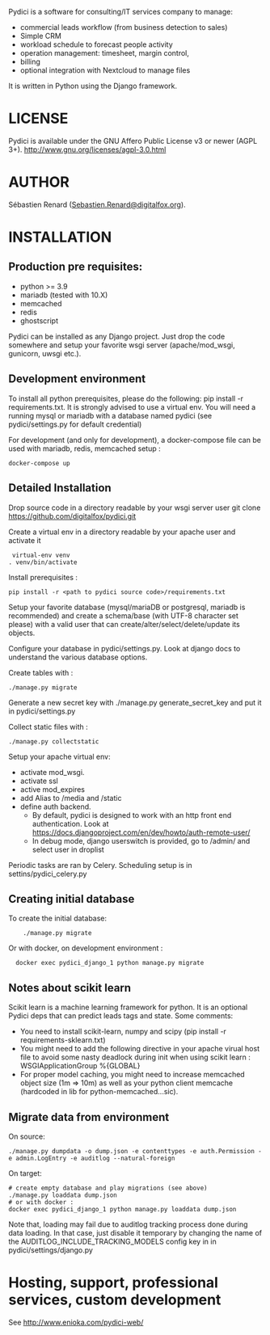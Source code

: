 Pydici is a software for consulting/IT services company to manage:
- commercial leads workflow (from business detection to sales)
- Simple CRM
- workload schedule to forecast people activity
- operation management: timesheet, margin control,
- billing
- optional integration with Nextcloud to manage files

It is written in Python using the Django framework.


# LICENSE

Pydici is available under the GNU Affero Public License v3 or newer (AGPL 3+).
http://www.gnu.org/licenses/agpl-3.0.html

# AUTHOR

Sébastien Renard (Sebastien.Renard@digitalfox.org).


# INSTALLATION
## Production pre requisites:
* python >= 3.9
* mariadb (tested with 10.X)
* memcached
* redis
* ghostscript

Pydici can be installed as any Django project. Just drop the code somewhere
and setup your favorite wsgi server (apache/mod_wsgi, gunicorn, uwsgi etc.).

## Development environment

To install all python prerequisites, please do the following: pip install -r requirements.txt. It is strongly advised to use a virtual env.
You will need a running mysql or mariadb with a database named pydici (see pydici/settings.py for default credential)

For development (and only for development), a docker-compose file can be used with mariadb, redis, memcached setup :

    docker-compose up

## Detailed Installation

Drop source code in a directory readable by your wsgi server user 
   git clone https://github.com/digitalfox/pydici.git

Create a virtual env in a directory readable by your apache user and activate it

     virtual-env venv
    . venv/bin/activate

Install prerequisites :

    pip install -r <path to pydici source code>/requirements.txt

Setup your favorite database (mysql/mariaDB or postgresql, mariadb is recommended) and create a schema/base (with UTF-8 character set please) with a valid user that can create/alter/select/delete/update its objects.

Configure your database in pydici/settings.py. Look at django docs to understand the various database options.

Create tables with :

    ./manage.py migrate

Generate a new secret key with ./manage.py generate_secret_key and put it in pydici/settings.py

Collect static files with :

    ./manage.py collectstatic

Setup your apache virtual env:

- activate mod_wsgi.
- activate ssl
- active mod_expires
- add Alias to /media and /static
- define auth backend. 
  - By default, pydici is designed to work with an http front end authentication. Look at https://docs.djangoproject.com/en/dev/howto/auth-remote-user/
  - In debug mode, django userswitch is provided, go to /admin/ and select user in droplist

Periodic tasks are ran by Celery. Scheduling setup is in settins/pydici_celery.py

## Creating initial database

To create the initial database:

        ./manage.py migrate

Or with docker, on development environment : 

      docker exec pydici_django_1 python manage.py migrate


## Notes about scikit learn
Scikit learn is a machine learning framework for python. It is an optional Pydici deps that can predict leads tags and state.
Some comments:

- You need to install scikit-learn, numpy and scipy (pip install -r requirements-sklearn.txt)
- You might need to add the following directive in your apache virual host file to avoid some nasty deadlock during init when using scikit learn : WSGIApplicationGroup %{GLOBAL}
- For proper model caching, you might need to increase memcached object size (1m => 10m) as well as your python client memcache (hardcoded in lib for python-memcached...sic).


## Migrate data from environment
On source:

    ./manage.py dumpdata -o dump.json -e contenttypes -e auth.Permission -e admin.LogEntry -e auditlog --natural-foreign

On target:

    # create empty database and play migrations (see above)
    ./manage.py loaddata dump.json
    # or with docker : 
    docker exec pydici_django_1 python manage.py loaddata dump.json 

Note that, loading may fail due to auditlog tracking process done during data loading. In that case, just disable it
temporary by changing the name of the AUDITLOG_INCLUDE_TRACKING_MODELS config key in
in pydici/settings/django.py

# Hosting, support, professional services, custom development
See http://www.enioka.com/pydici-web/
